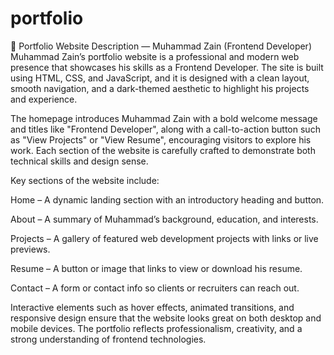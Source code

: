 # portfolio
💼 Portfolio Website Description — Muhammad Zain (Frontend Developer)
Muhammad Zain’s portfolio website is a professional and modern web presence that showcases his skills as a Frontend Developer. The site is built using HTML, CSS, and JavaScript, and it is designed with a clean layout, smooth navigation, and a dark-themed aesthetic to highlight his projects and experience.

The homepage introduces Muhammad Zain with a bold welcome message and titles like "Frontend Developer", along with a call-to-action button such as "View Projects" or "View Resume", encouraging visitors to explore his work. Each section of the website is carefully crafted to demonstrate both technical skills and design sense.

Key sections of the website include:

Home – A dynamic landing section with an introductory heading and button.

About – A summary of Muhammad’s background, education, and interests.

Projects – A gallery of featured web development projects with links or live previews.

Resume – A button or image that links to view or download his resume.

Contact – A form or contact info so clients or recruiters can reach out.

Interactive elements such as hover effects, animated transitions, and responsive design ensure that the website looks great on both desktop and mobile devices. The portfolio reflects professionalism, creativity, and a strong understanding of frontend technologies.
